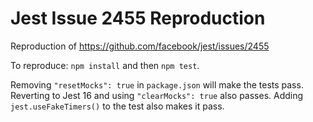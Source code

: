 # Jest Issue 2455 Reproduction

Reproduction of https://github.com/facebook/jest/issues/2455

To reproduce: `npm install` and then `npm test`.

Removing `"resetMocks": true` in `package.json` will make the tests pass.
Reverting to Jest 16 and using `"clearMocks": true` also passes. Adding
`jest.useFakeTimers()` to the test also makes it pass.
